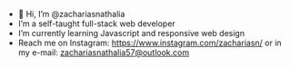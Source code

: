 - 👋 Hi, I’m @zachariasnathalia
- I’m a self-taught full-stack web developer
- I’m currently learning Javascript and responsive web design
- Reach me on Instagram: https://www.instagram.com/zachariasn/ or in my e-mail: zachariasnathalia57@outlook.com

<!---
zachariasnathalia/zachariasnathalia is a ✨ special ✨ repository because its `README.md` (this file) appears on your GitHub profile.
You can click the Preview link to take a look at your changes.
--->
